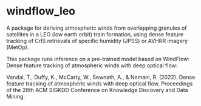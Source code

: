 # windflow_leo
A package for deriving atmospheric winds from overlapping granules of satellites in a LEO (low earth orbit)
train formation, using dense feature tracking of CrIS retrievals of specific humidity (JPSS) or AVHRR imagery (MetOp).

This package runs inference on a pre-trained model based on WindFlow: Dense feature tracking of atmospheric winds with deep optical flow:

Vandal, T., Duffy, K., McCarty, W., Sewnath, A., & Nemani, R. (2022). Dense feature tracking of atmospheric winds with deep optical flow, Proceedings of the 28th ACM SIGKDD Conference on Knowledge Discovery and Data Mining.
